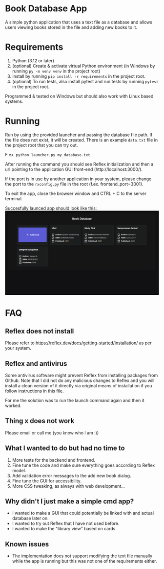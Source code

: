 # Book Database App
A simple python application that uses a text file as a database and allows users viewing books stored in the file and adding new books to it.

# Requirements
1. Python (3.12 or later)
2. (optional) Create & activate virtual Python environment (in Windows by running `py -m venv venv` in the project root)
3. Install by running `pip install -r requirements` in the project root.
4. (optional) To run tests, also install pytest and run tests by running `pytest` in the project root.

Programmed & tested on Windows but should also work with Linux based systems.


# Running
Run by using the provided launcher and passing the database file path. If the file does not exist, it will be created. There is an example `data.txt` file in the project root that you can try out.

F.ex. `python launcher.py my_database.txt`

After running the command you should see Reflex initialization and then a url pointing to the application GUI front-end (http://localhost:3000/).

If the port is in use by another application in your system, please change the port to the `rxconfig.py` file in the root (f.ex. frontend_port=3001).

To exit the app, close the browser window and CTRL + C to the server terminal.

Succesfully launced app should look like this:
![A screenshot of the application GUI](example.png)

# FAQ

## Reflex does not install
Please refer to https://reflex.dev/docs/getting-started/installation/ as per your system.

## Reflex and antivirus
Some antivirus software might prevent Reflex from installing packages from Github. Note that I did not do any malicious changes to Reflex and
you will install a clean version of it directly via original means of installation if you follow instructions in this file.

For me the solution was to run the launch command again and then it worked.

## Thing x does not work
Please email or call me (you know who I am :))

## What I wanted to do but had no time to
1. More tests for the backend and frontend.
2. Fine tune the code and make sure everything goes according to Reflex model.
3. Add validation error messages to the add new book dialog.
4. Fine tune the GUI for accessibility.
5. More CSS tweaking, as always with web development...

## Why didn't I just make a simple cmd app?
- I wanted to make a GUI that could potentially be linked with and actual database later on.
- I wanted to try out Reflex that I have not used before.
- I wanted to make the "library view" based on cards.

## Known issues
- The implementation does not support modifying the text file manually while the app is running but this was not one of the requirements either.
